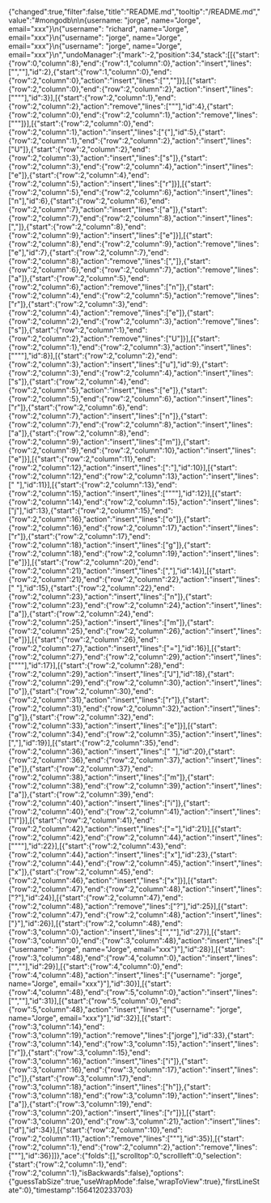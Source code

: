{"changed":true,"filter":false,"title":"README.md","tooltip":"/README.md","value":"#mongodb\n\n{username: \"jorge\", name=\"Jorge\", email=\"xxx\"}\n{\"username\": \"richard\", name=\"Jorge\", email=\"xxx\"}\n{\"username\": \"jorge\", name=\"Jorge\", email=\"xxx\"}\n{\"username\": \"jorge\", name=\"Jorge\", email=\"xxx\"}\n","undoManager":{"mark":-2,"position":34,"stack":[[{"start":{"row":0,"column":8},"end":{"row":1,"column":0},"action":"insert","lines":["",""],"id":2},{"start":{"row":1,"column":0},"end":{"row":2,"column":0},"action":"insert","lines":["",""]}],[{"start":{"row":2,"column":0},"end":{"row":2,"column":2},"action":"insert","lines":["\"\""],"id":3}],[{"start":{"row":2,"column":1},"end":{"row":2,"column":2},"action":"remove","lines":["\""],"id":4},{"start":{"row":2,"column":0},"end":{"row":2,"column":1},"action":"remove","lines":["\""]}],[{"start":{"row":2,"column":0},"end":{"row":2,"column":1},"action":"insert","lines":["{"],"id":5},{"start":{"row":2,"column":1},"end":{"row":2,"column":2},"action":"insert","lines":["U"]},{"start":{"row":2,"column":2},"end":{"row":2,"column":3},"action":"insert","lines":["s"]},{"start":{"row":2,"column":3},"end":{"row":2,"column":4},"action":"insert","lines":["e"]},{"start":{"row":2,"column":4},"end":{"row":2,"column":5},"action":"insert","lines":["r"]}],[{"start":{"row":2,"column":5},"end":{"row":2,"column":6},"action":"insert","lines":["n"],"id":6},{"start":{"row":2,"column":6},"end":{"row":2,"column":7},"action":"insert","lines":["a"]},{"start":{"row":2,"column":7},"end":{"row":2,"column":8},"action":"insert","lines":[","]},{"start":{"row":2,"column":8},"end":{"row":2,"column":9},"action":"insert","lines":["e"]}],[{"start":{"row":2,"column":8},"end":{"row":2,"column":9},"action":"remove","lines":["e"],"id":7},{"start":{"row":2,"column":7},"end":{"row":2,"column":8},"action":"remove","lines":[","]},{"start":{"row":2,"column":6},"end":{"row":2,"column":7},"action":"remove","lines":["a"]},{"start":{"row":2,"column":5},"end":{"row":2,"column":6},"action":"remove","lines":["n"]},{"start":{"row":2,"column":4},"end":{"row":2,"column":5},"action":"remove","lines":["r"]},{"start":{"row":2,"column":3},"end":{"row":2,"column":4},"action":"remove","lines":["e"]},{"start":{"row":2,"column":2},"end":{"row":2,"column":3},"action":"remove","lines":["s"]},{"start":{"row":2,"column":1},"end":{"row":2,"column":2},"action":"remove","lines":["U"]}],[{"start":{"row":2,"column":1},"end":{"row":2,"column":3},"action":"insert","lines":["\"\""],"id":8}],[{"start":{"row":2,"column":2},"end":{"row":2,"column":3},"action":"insert","lines":["u"],"id":9},{"start":{"row":2,"column":3},"end":{"row":2,"column":4},"action":"insert","lines":["s"]},{"start":{"row":2,"column":4},"end":{"row":2,"column":5},"action":"insert","lines":["e"]},{"start":{"row":2,"column":5},"end":{"row":2,"column":6},"action":"insert","lines":["r"]},{"start":{"row":2,"column":6},"end":{"row":2,"column":7},"action":"insert","lines":["n"]},{"start":{"row":2,"column":7},"end":{"row":2,"column":8},"action":"insert","lines":["a"]},{"start":{"row":2,"column":8},"end":{"row":2,"column":9},"action":"insert","lines":["m"]},{"start":{"row":2,"column":9},"end":{"row":2,"column":10},"action":"insert","lines":["e"]}],[{"start":{"row":2,"column":11},"end":{"row":2,"column":12},"action":"insert","lines":[":"],"id":10}],[{"start":{"row":2,"column":12},"end":{"row":2,"column":13},"action":"insert","lines":[" "],"id":11}],[{"start":{"row":2,"column":13},"end":{"row":2,"column":15},"action":"insert","lines":["\"\""],"id":12}],[{"start":{"row":2,"column":14},"end":{"row":2,"column":15},"action":"insert","lines":["j"],"id":13},{"start":{"row":2,"column":15},"end":{"row":2,"column":16},"action":"insert","lines":["o"]},{"start":{"row":2,"column":16},"end":{"row":2,"column":17},"action":"insert","lines":["r"]},{"start":{"row":2,"column":17},"end":{"row":2,"column":18},"action":"insert","lines":["g"]},{"start":{"row":2,"column":18},"end":{"row":2,"column":19},"action":"insert","lines":["e"]}],[{"start":{"row":2,"column":20},"end":{"row":2,"column":21},"action":"insert","lines":[","],"id":14}],[{"start":{"row":2,"column":21},"end":{"row":2,"column":22},"action":"insert","lines":[" "],"id":15},{"start":{"row":2,"column":22},"end":{"row":2,"column":23},"action":"insert","lines":["n"]},{"start":{"row":2,"column":23},"end":{"row":2,"column":24},"action":"insert","lines":["a"]},{"start":{"row":2,"column":24},"end":{"row":2,"column":25},"action":"insert","lines":["m"]},{"start":{"row":2,"column":25},"end":{"row":2,"column":26},"action":"insert","lines":["e"]}],[{"start":{"row":2,"column":26},"end":{"row":2,"column":27},"action":"insert","lines":["="],"id":16}],[{"start":{"row":2,"column":27},"end":{"row":2,"column":29},"action":"insert","lines":["\"\""],"id":17}],[{"start":{"row":2,"column":28},"end":{"row":2,"column":29},"action":"insert","lines":["J"],"id":18},{"start":{"row":2,"column":29},"end":{"row":2,"column":30},"action":"insert","lines":["o"]},{"start":{"row":2,"column":30},"end":{"row":2,"column":31},"action":"insert","lines":["r"]},{"start":{"row":2,"column":31},"end":{"row":2,"column":32},"action":"insert","lines":["g"]},{"start":{"row":2,"column":32},"end":{"row":2,"column":33},"action":"insert","lines":["e"]}],[{"start":{"row":2,"column":34},"end":{"row":2,"column":35},"action":"insert","lines":[","],"id":19}],[{"start":{"row":2,"column":35},"end":{"row":2,"column":36},"action":"insert","lines":[" "],"id":20},{"start":{"row":2,"column":36},"end":{"row":2,"column":37},"action":"insert","lines":["e"]},{"start":{"row":2,"column":37},"end":{"row":2,"column":38},"action":"insert","lines":["m"]},{"start":{"row":2,"column":38},"end":{"row":2,"column":39},"action":"insert","lines":["a"]},{"start":{"row":2,"column":39},"end":{"row":2,"column":40},"action":"insert","lines":["i"]},{"start":{"row":2,"column":40},"end":{"row":2,"column":41},"action":"insert","lines":["l"]}],[{"start":{"row":2,"column":41},"end":{"row":2,"column":42},"action":"insert","lines":["="],"id":21}],[{"start":{"row":2,"column":42},"end":{"row":2,"column":44},"action":"insert","lines":["\"\""],"id":22}],[{"start":{"row":2,"column":43},"end":{"row":2,"column":44},"action":"insert","lines":["x"],"id":23},{"start":{"row":2,"column":44},"end":{"row":2,"column":45},"action":"insert","lines":["x"]},{"start":{"row":2,"column":45},"end":{"row":2,"column":46},"action":"insert","lines":["x"]}],[{"start":{"row":2,"column":47},"end":{"row":2,"column":48},"action":"insert","lines":["?"],"id":24}],[{"start":{"row":2,"column":47},"end":{"row":2,"column":48},"action":"remove","lines":["?"],"id":25}],[{"start":{"row":2,"column":47},"end":{"row":2,"column":48},"action":"insert","lines":["}"],"id":26}],[{"start":{"row":2,"column":48},"end":{"row":3,"column":0},"action":"insert","lines":["",""],"id":27}],[{"start":{"row":3,"column":0},"end":{"row":3,"column":48},"action":"insert","lines":["{\"username\": \"jorge\", name=\"Jorge\", email=\"xxx\"}"],"id":28}],[{"start":{"row":3,"column":48},"end":{"row":4,"column":0},"action":"insert","lines":["",""],"id":29}],[{"start":{"row":4,"column":0},"end":{"row":4,"column":48},"action":"insert","lines":["{\"username\": \"jorge\", name=\"Jorge\", email=\"xxx\"}"],"id":30}],[{"start":{"row":4,"column":48},"end":{"row":5,"column":0},"action":"insert","lines":["",""],"id":31}],[{"start":{"row":5,"column":0},"end":{"row":5,"column":48},"action":"insert","lines":["{\"username\": \"jorge\", name=\"Jorge\", email=\"xxx\"}"],"id":32}],[{"start":{"row":3,"column":14},"end":{"row":3,"column":19},"action":"remove","lines":["jorge"],"id":33},{"start":{"row":3,"column":14},"end":{"row":3,"column":15},"action":"insert","lines":["r"]},{"start":{"row":3,"column":15},"end":{"row":3,"column":16},"action":"insert","lines":["i"]},{"start":{"row":3,"column":16},"end":{"row":3,"column":17},"action":"insert","lines":["c"]},{"start":{"row":3,"column":17},"end":{"row":3,"column":18},"action":"insert","lines":["h"]},{"start":{"row":3,"column":18},"end":{"row":3,"column":19},"action":"insert","lines":["a"]},{"start":{"row":3,"column":19},"end":{"row":3,"column":20},"action":"insert","lines":["r"]}],[{"start":{"row":3,"column":20},"end":{"row":3,"column":21},"action":"insert","lines":["d"],"id":34}],[{"start":{"row":2,"column":10},"end":{"row":2,"column":11},"action":"remove","lines":["\""],"id":35}],[{"start":{"row":2,"column":1},"end":{"row":2,"column":2},"action":"remove","lines":["\""],"id":36}]]},"ace":{"folds":[],"scrolltop":0,"scrollleft":0,"selection":{"start":{"row":2,"column":1},"end":{"row":2,"column":1},"isBackwards":false},"options":{"guessTabSize":true,"useWrapMode":false,"wrapToView":true},"firstLineState":0},"timestamp":1564120233703}